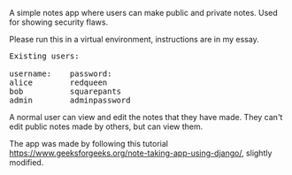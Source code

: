 A simple notes app where users can make public and private notes.
Used for showing security flaws.

Please run this in a virtual environment, instructions are in my essay.

<pre>
Existing users:

username:    password:
alice        redqueen
bob          squarepants
admin        adminpassword
</pre>

A normal user can view and edit the notes that they have made. They can't edit public notes made by others, but can view them.

The app was made by following this tutorial https://www.geeksforgeeks.org/note-taking-app-using-django/, slightly modified.

